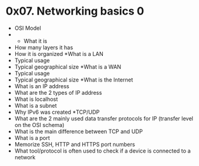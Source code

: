 # 0x07. Networking basics <b>0</b>
* OSI Model
* * What it is
* How many layers it has
* How it is organized
*What is a LAN
* Typical usage
* Typical geographical size
*What is a WAN
* Typical usage
* Typical geographical size
*What is the Internet
* What is an IP address
* What are the 2 types of IP address
* What is localhost
* What is a subnet
* Why IPv6 was created
*TCP/UDP
* What are the 2 mainly used data transfer protocols for IP (transfer level on the OSI schema)
* What is the main difference between TCP and UDP
* What is a port
* Memorize SSH, HTTP and HTTPS port numbers
* What tool/protocol is often used to check if a device is connected to a network
